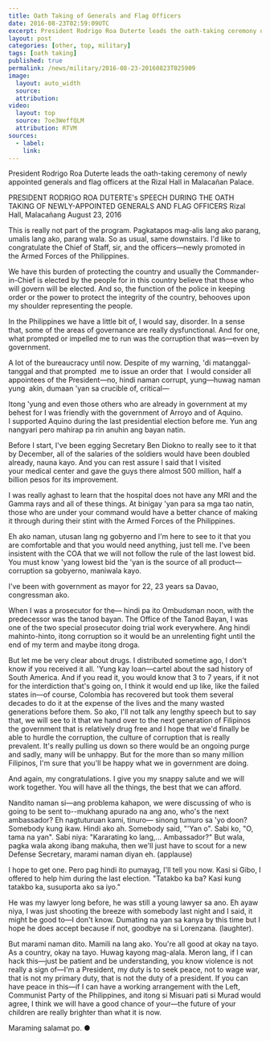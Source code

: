 ```yaml
---
title: Oath Taking of Generals and Flag Officers
date: 2016-08-23T02:59:09UTC
excerpt: President Rodrigo Roa Duterte leads the oath-taking ceremony of newly-appointed generals and flag officers at the Rizal Hall in Malacañan Palace.
layout: post
categories: [other, top, military]
tags: [oath taking]
published: true
permalink: /news/military/2016-08-23-20160823T025909
image:
  layout: auto_width
  source: 
  attribution: 
video:
  layout: top
  source: 7oe3WeffQLM
  attribution: RTVM
sources:
  - label:
    link:
---
```


President Rodrigo Roa Duterte leads the oath-taking ceremony of newly appointed generals and flag officers at the Rizal Hall in Malacañan Palace.

PRESIDENT RODRIGO ROA DUTERTE's SPEECH
DURING THE OATH TAKING OF NEWLY-APPOINTED GENERALS 
AND FLAG OFFICERS
Rizal Hall, Malacañang 
August 23, 2016

This is really not part of the program. Pagkatapos mag-alis lang ako parang, umalis lang ako, parang wala. So as usual, same downstairs. I'd like to congratulate the Chief of Staff, sir, and the officers—newly promoted in the Armed Forces of the Philippines. 

We have this burden of protecting the country and usually the Commander-in-Chief is elected by the people for in this country believe that those who will govern will be elected. And so, the function of the police in keeping order or the power to protect the integrity of the country, behooves upon my shoulder representing the people.

In the Philippines we have a little bit of, I would say, disorder. In a sense that, some of the areas of governance are really dysfunctional. And for one, what prompted or impelled me to run was the corruption that was—even by government.

A lot of the bureaucracy until now. Despite of my warning, 'di matanggal-tanggal and that prompted  me to issue an order that  I would consider all  appointees of the President—no, hindi naman corrupt, yung—huwag naman yung  akin, dumaan 'yan sa crucible of, critical—

Itong 'yung and even those others who are already in government at my behest for I was friendly with the government of Arroyo and of Aquino. I supported Aquino during the last presidential election before me. Yun ang nangyari pero mahirap pa rin anuhin ang bayan natin.

Before I start, I've been egging Secretary Ben Diokno to really see to it that by December, all of the salaries of the soldiers would have been doubled already, nauna kayo. And you can rest assure I said that I visited your medical center and gave the guys there almost 500 million, half a billion pesos for its improvement. 

I was really aghast to learn that the hospital does not have any MRI and the Gamma rays and all of these things. At binigay 'yan para sa mga tao natin, those who are under your command would have a better chance of making it through during their stint with the Armed Forces of the Philippines.

Eh ako naman, utusan lang ng gobyerno and I'm here to see to it that you are comfortable and that you would need anything, just tell me. I've been insistent with the COA that we will not follow the rule of the last lowest bid. You must know 'yang lowest bid the 'yan is the source of all product—corruption sa gobyerno, maniwala kayo. 

I've been with government as mayor for 22, 23 years sa Davao, congressman ako.

When I was a prosecutor for the— hindi pa ito Ombudsman noon, with the predecessor was the tanod bayan. The Office of the Tanod Bayan, I was one of the two  special prosecutor doing trial work everywhere. Ang hindi mahinto-hinto, itong corruption so it would be an unrelenting fight until the end of my term and maybe itong droga.

But let me be very clear about drugs. I distributed sometime ago, I don't know if you received it all. 'Yung kay Ioan—cartel about the sad history of South America. And if you read it, you would know that 3 to 7 years, if it not for the interdiction that's going on, I think it would end up like, like the failed states in—of course, Colombia has recovered but took them several decades to do it at the expense of the lives and the many wasted generations before them.
So ako, I'll not talk any lengthy speech but to say that, we will see to it that we hand over to the next generation of Filipinos the government that is relatively drug free and I hope that we'd finally be able to hurdle the corruption, the culture of corruption that is really prevalent. It's really pulling us down so there would be an ongoing purge and sadly, many will be unhappy. But for the more than so many million Filipinos, I'm sure that you'll be happy what we in government are doing.

And again, my congratulations. I give you my snappy salute and we will work together. You will have all the things, the best that we can afford.

Nandito naman si—ang problema kahapon, we were discussing of who is going to be sent to--mukhang apurado na ang ano, who's the next ambassador? Eh nagtuturuan kami, tinuro— sinong tumuro sa 'yo doon? Somebody kung ikaw. Hindi ako ah. Somebody said, "'Yan o". Sabi ko, "O, tama na yan". Sabi niya: "Kararating ko lang,... Ambassador?" But wala, pagka wala akong ibang makuha, then we'll just have to scout for a new Defense Secretary, marami naman diyan eh. (applause)

I hope to get one. Pero pag hindi ito pumayag, I'll tell you now. Kasi si Gibo, I offered to help him during the last election. "Tatakbo ka ba? Kasi kung tatakbo ka, susuporta ako sa iyo."

He was my lawyer long before, he was still a young lawyer sa ano. Eh ayaw niya, I was just shooting the breeze with somebody last night and I said, it might be good to—I don't know. Dumating na yan sa kanya by this time but I hope he does accept because if not, goodbye na si Lorenzana. (laughter).

But marami naman dito. Mamili na lang ako. You're all good at okay na tayo. As a country, okay na tayo. Huwag kayong mag-alala. Meron lang, if I can hack this—just be patient and be understanding, you know violence is not really a sign of—I'm a President, my duty is to seek peace, not to wage war, that is not my primary duty, that is not the duty of a president. If you can have peace in this—if I can have a working arrangement with the Left, Communist Party of the Philippines, and itong si Misuari pati si Murad would agree, I think we will have a good chance of your—the future of your children are really brighter than what it is now.

Maraming salamat po.
&#x25cf;
